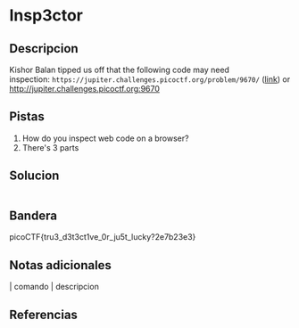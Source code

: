 
# Insp3ctor

## Descripcion

Kishor Balan tipped us off that the following code may need inspection: `https://jupiter.challenges.picoctf.org/problem/9670/` ([link](https://jupiter.challenges.picoctf.org/problem/9670/)) or http://jupiter.challenges.picoctf.org:9670

## Pistas

1. How do you inspect web code on a browser?
2. There's 3 parts

## Solucion

```bash()
```

## Bandera

picoCTF{tru3_d3t3ct1ve_0r_ju5t_lucky?2e7b23e3}

## Notas adicionales

| comando | descripcion

## Referencias
